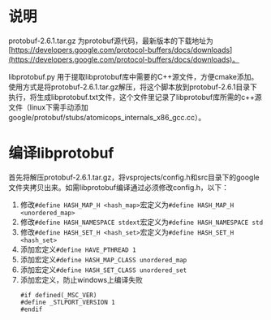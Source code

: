 # 说明
protobuf-2.6.1.tar.gz 为protobuf源代码，最新版本的下载地址为[https://developers.google.com/protocol-buffers/docs/downloads](https://developers.google.com/protocol-buffers/docs/downloads)。

libprotobuf.py 用于提取libprotobuf库中需要的C++源文件，方便cmake添加。使用方式是将protobuf-2.6.1.tar.gz解压，将这个脚本放到protobuf-2.6.1目录下执行，将生成libprotobuf.txt文件，这个文件里记录了libprotobuf库所需的c++源文件（linux下需手动添加google/protobuf/stubs/atomicops_internals_x86_gcc.cc）。

# 编译libprotobuf
首先将解压protobuf-2.6.1.tar.gz，将vsprojects/config.h和src目录下的google文件夹拷贝出来。如需libprotobuf编译通过必须修改config.h，以下：
1. 修改```#define HASH_MAP_H <hash_map>```宏定义为```#define HASH_MAP_H <unordered_map>```
2. 修改```#define HASH_NAMESPACE stdext```宏定义为```#define HASH_NAMESPACE std```
3. 修改```#define HASH_SET_H <hash_set>```宏定义为```#define HASH_SET_H <hash_set>```
4. 添加宏定义```#define HAVE_PTHREAD 1```
5. 添加宏定义```#define HASH_MAP_CLASS unordered_map```
6. 添加宏定义```#define HASH_SET_CLASS unordered_set```
7. 添加宏定义，防止windows上编译失败
    ```
    #if defined(_MSC_VER)
    #define _STLPORT_VERSION 1
    #endif
    ```